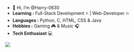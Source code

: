 - 👋 Hi, I’m @Harry-0630
-  **Learning :** Full-Stack Development :zap: | Web-Developer :fire:	
-  **Languages :** Python, C, HTML, CSS & Java
-  **Hobbies :** Gaming 🎮 & Music 🎧
-  **Tech Enthusiast** 💻


![](https://komarev.com/ghpvc/?username=harry-0630)
<!---
Harry-0630/Harry-0630 is a ✨ special ✨ repository because its `README.md` (this file) appears on your GitHub profile.
You can click the Preview link to take a look at your changes.
--->
